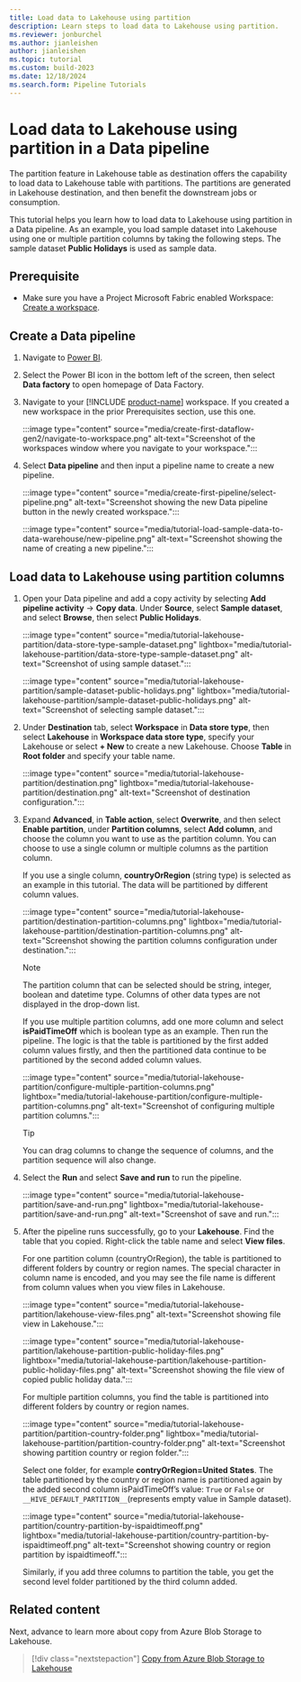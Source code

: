 ```yaml
---
title: Load data to Lakehouse using partition
description: Learn steps to load data to Lakehouse using partition.
ms.reviewer: jonburchel
ms.author: jianleishen
author: jianleishen
ms.topic: tutorial
ms.custom: build-2023
ms.date: 12/18/2024
ms.search.form: Pipeline Tutorials
---
```


# Load data to Lakehouse using partition in a Data pipeline

The partition feature in Lakehouse table as destination offers the capability to load data to Lakehouse table with partitions. The partitions are generated in Lakehouse destination, and then benefit the downstream jobs or consumption. 

This tutorial helps you learn how to load data to Lakehouse using partition in a Data pipeline. As an example, you load sample dataset into Lakehouse using one or multiple partition columns by taking the following steps. The sample dataset **Public Holidays** is used as sample data.

## Prerequisite

- Make sure you have a Project Microsoft Fabric enabled Workspace: [Create a workspace](../get-started/create-workspaces.md).

## Create a Data pipeline

1. Navigate to [Power BI](https://app.powerbi.com/).
1. Select the Power BI icon in the bottom left of the screen, then select **Data factory** to open homepage of Data Factory.

1. Navigate to your [!INCLUDE [product-name](../includes/product-name.md)] workspace. If you created a new workspace in the prior Prerequisites section, use this one.

   :::image type="content" source="media/create-first-dataflow-gen2/navigate-to-workspace.png" alt-text="Screenshot of the workspaces window where you navigate to your workspace.":::

1. Select **Data pipeline** and then input a pipeline name to create a new pipeline.

   :::image type="content" source="media/create-first-pipeline/select-pipeline.png" alt-text="Screenshot showing the new Data pipeline button in the newly created workspace.":::

   :::image type="content" source="media/tutorial-load-sample-data-to-data-warehouse/new-pipeline.png" alt-text="Screenshot showing the name of creating a new pipeline.":::


## Load data to Lakehouse using partition columns

1. Open your Data pipeline and add a copy activity by selecting **Add pipeline activity** -> **Copy data**. Under **Source**, select **Sample dataset**, and select **Browse**, then select **Public Holidays**.

    :::image type="content" source="media/tutorial-lakehouse-partition/data-store-type-sample-dataset.png" lightbox="media/tutorial-lakehouse-partition/data-store-type-sample-dataset.png" alt-text="Screenshot of using sample dataset.":::

    :::image type="content" source="media/tutorial-lakehouse-partition/sample-dataset-public-holidays.png" lightbox="media/tutorial-lakehouse-partition/sample-dataset-public-holidays.png" alt-text="Screenshot of selecting sample dataset.":::

2. Under **Destination** tab, select **Workspace** in **Data store type**, then select **Lakehouse** in **Workspace data store type**, specify your Lakehouse or select **+ New** to create a new Lakehouse. Choose **Table** in **Root folder** and specify your table name. 

    :::image type="content" source="media/tutorial-lakehouse-partition/destination.png" lightbox="media/tutorial-lakehouse-partition/destination.png" alt-text="Screenshot of destination configuration.":::

3. Expand **Advanced**, in **Table action**, select **Overwrite**, and then select **Enable partition**, under **Partition columns**, select **Add column**, and choose the column you want to use as the partition column. You can choose to use a single column or multiple columns as the partition column.

    If you use a single column, **countryOrRegion** (string type) is selected as an example in this tutorial. The data will be partitioned by different column values. 

    :::image type="content" source="media/tutorial-lakehouse-partition/destination-partition-columns.png" lightbox="media/tutorial-lakehouse-partition/destination-partition-columns.png" alt-text="Screenshot showing the partition columns configuration under destination.":::

    > [!Note]
    > The partition column that can be selected should be string, integer, boolean and datetime type. Columns of other data types are not displayed in the drop-down list.

    If you use multiple partition columns, add one more column and select **isPaidTimeOff** which is boolean type as an example. Then run the pipeline. The logic is that the table is partitioned by the first added column values firstly, and then the partitioned data continue to be partitioned by the second added column values. 
    
    :::image type="content" source="media/tutorial-lakehouse-partition/configure-multiple-partition-columns.png" lightbox="media/tutorial-lakehouse-partition/configure-multiple-partition-columns.png" alt-text="Screenshot of configuring multiple partition columns.":::
    
    > [!TIP]
    > You can drag columns to change the sequence of columns, and the partition sequence will also change.

4. Select the **Run** and select **Save and run** to run the pipeline.
    
    :::image type="content" source="media/tutorial-lakehouse-partition/save-and-run.png" lightbox="media/tutorial-lakehouse-partition/save-and-run.png" alt-text="Screenshot of save and run.":::

5. After the pipeline runs successfully, go to your **Lakehouse**. Find the table that you copied. Right-click the table name and select **View files**. 


    For one partition column (countryOrRegion), the table is partitioned to different folders by country or region names. The special character in column name is encoded, and you may see the file name is different from column values when you view files in Lakehouse.
    
    :::image type="content" source="media/tutorial-lakehouse-partition/lakehouse-view-files.png" alt-text="Screenshot showing file view in Lakehouse.":::
    
    :::image type="content" source="media/tutorial-lakehouse-partition/lakehouse-partition-public-holiday-files.png" lightbox="media/tutorial-lakehouse-partition/lakehouse-partition-public-holiday-files.png" alt-text="Screenshot showing the file view of copied public holiday data.":::
    
    For multiple partition columns, you find the table is partitioned into different folders by country or region names. 
        
    :::image type="content" source="media/tutorial-lakehouse-partition/partition-country-folder.png" lightbox="media/tutorial-lakehouse-partition/partition-country-folder.png" alt-text="Screenshot showing partition country or region folder.":::
        
    Select one folder, for example **contryOrRegion=United States**. The table partitioned by the country or region name is partitioned again by the added second column isPaidTimeOff’s value: `True` or `False` or `__HIVE_DEFAULT_PARTITION__`(represents empty value in Sample dataset).
            
    :::image type="content" source="media/tutorial-lakehouse-partition/country-partition-by-ispaidtimeoff.png" lightbox="media/tutorial-lakehouse-partition/country-partition-by-ispaidtimeoff.png" alt-text="Screenshot showing country or region partition by ispaidtimeoff.":::
            
    Similarly, if you add three columns to partition the table, you get the second level folder partitioned by the third column added.
        
## Related content

Next, advance to learn more about copy from Azure Blob Storage to Lakehouse.

> [!div class="nextstepaction"]
> [Copy from Azure Blob Storage to Lakehouse](tutorial-pipeline-copy-from-azure-blob-storage-to-lakehouse.md)
